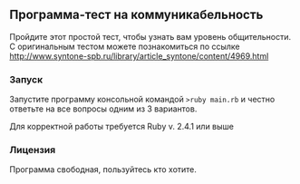 ## Программа-тест на коммуникабельность

Пройдите этот простой тест, чтобы узнать вам уровень общительности. С оригинальным тестом можете познакомиться по ссылке http://www.syntone-spb.ru/library/article_syntone/content/4969.html

### Запуск

Запустите программу консольной командой `>ruby main.rb` и честно ответьте на все вопросы одним из 3 вариантов.

Для корректной работы требуется Ruby v. 2.4.1 или выше

### Лицензия

Программа свободная, пользуйтесь кто хотите.